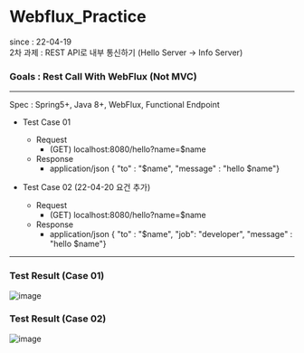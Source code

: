 # Webflux_Practice
since : 22-04-19  
2차 과제 : REST API로 내부 통신하기 (Hello Server -> Info Server)

### Goals : Rest Call With WebFlux (Not MVC)
___
Spec : Spring5+, Java 8+, WebFlux, Functional Endpoint
- Test Case 01
  - Request 
    - (GET) localhost:8080/hello?name=$name
  - Response
    - application/json { "to" : "$name", "message" : "hello $name"}


- Test Case 02 (22-04-20 요건 추가)
  - Request 
    - (GET) localhost:8080/hello?name=$name
  - Response
    - application/json { "to" : "$name", "job": "developer", "message" : "hello $name"}

___

### Test Result (Case 01)
![image](https://user-images.githubusercontent.com/33744934/164144267-0baf8ad1-758a-4eb3-b0a0-91c77633af3c.png)


### Test Result (Case 02) 
![image](https://user-images.githubusercontent.com/33744934/164195431-5dbec604-1e7e-4dad-b90c-1875f125507c.png)




